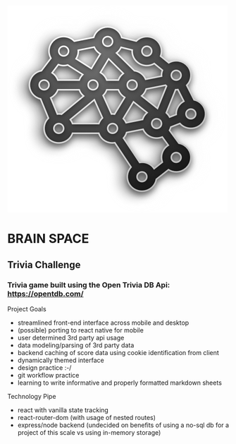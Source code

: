 ![img](src/img/Shape.png)
# BRAIN SPACE
## Trivia Challenge

### Trivia game built using the Open Trivia DB Api: https://opentdb.com/

Project Goals
- streamlined front-end interface across mobile and desktop
- (possible) porting to react native for mobile
- user determined 3rd party api usage
- data modeling/parsing of 3rd party data
- backend caching of score data using cookie identification from client
- dynamically themed interface
- design practice :-/
- git workflow practice
- learning to write informative and properly formatted markdown sheets

Technology Pipe
- react with vanilla state tracking
- react-router-dom (with usage of nested routes)
- express/node backend (undecided on benefits of using a no-sql db for a project of this scale vs using in-memory storage)